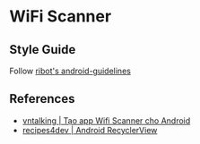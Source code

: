 # WiFi Scanner

## Style Guide

Follow [ribot's android-guidelines](https://github.com/ribot/android-guidelines/blob/master/project_and_code_guidelines.md)

## References

- [vntalking | Tạo app Wifi Scanner cho Android](https://vntalking.com/tao-app-wifi-scanner-cho-android.html)
- [recipes4dev | Android RecyclerView](https://recipes4dev.tistory.com/154)